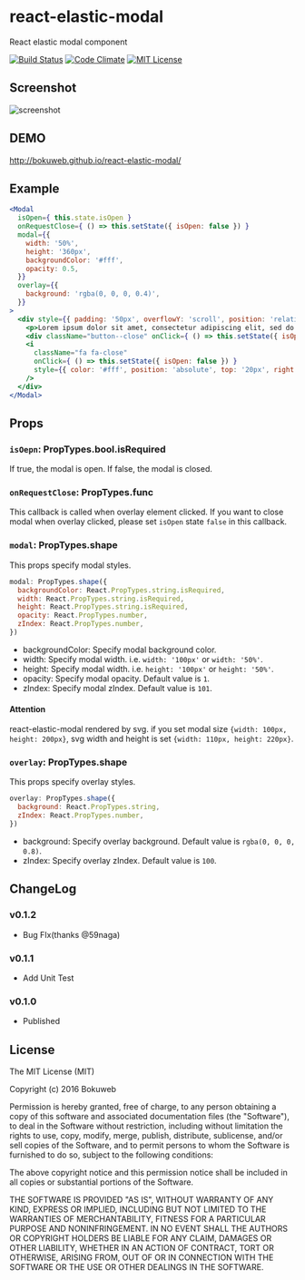 # react-elastic-modal

React elastic modal component

[![Build Status](https://travis-ci.org/bokuweb/react-elastic-modal.svg?branch=master)](https://travis-ci.org/bokuweb/react-elastic-modal)
[![Code Climate](https://codeclimate.com/github/bokuweb/react-elastic-modal/badges/gpa.svg)](https://codeclimate.com/github/bokuweb/react-elastic-modal)
[![MIT License](http://img.shields.io/badge/license-MIT-blue.svg?style=flat)](LICENSE)

## Screenshot

![screenshot](https://github.com/bokuweb/react-elastic-modal/blob/master/screenshot.gif?raw=true)

## DEMO

http://bokuweb.github.io/react-elastic-modal/

## Example


``` jsx
<Modal
  isOpen={ this.state.isOpen }
  onRequestClose={ () => this.setState({ isOpen: false }) }
  modal={{
    width: '50%',
    height: '360px',
    backgroundColor: '#fff',
    opacity: 0.5,
  }}
  overlay={{
    background: 'rgba(0, 0, 0, 0.4)',
  }}
>
  <div style={{ padding: '50px', overflowY: 'scroll', position: 'relative' }}>
    <p>Lorem ipsum dolor sit amet, consectetur adipiscing elit, sed do eiusmod tempor incididunt ut labore et dolore magna aliqua. Ut enim ad minim veniam, quis nostrud exercitation ullamco laboris nisi ut aliquip ex ea commodo consequat. Duis aute irure dolor in reprehenderit in voluptate velit esse cillum dolore eu fugiat nulla pariatur. Excepteur sint occaecat cupidatat non proident, sunt in culpa qui officia deserunt mollit anim id est laborum.</p>
    <div className="button--close" onClick={ () => this.setState({ isOpen: false }) }>close modal</div>
    <i
      className="fa fa-close"
      onClick={ () => this.setState({ isOpen: false }) }
      style={{ color: '#fff', position: 'absolute', top: '20px', right: '20px', cursor: 'pointer', fontSize: '20px' }}
    />
  </div>
</Modal>
```

## Props

### `isOepn`: PropTypes.bool.isRequired

If true, the modal is open. If false, the modal is closed.

### `onRequestClose`: PropTypes.func

This callback is called when overlay element clicked.
If you want to close modal when overlay clicked, please set `isOpen` state `false` in this callback. 

### `modal`: PropTypes.shape

This props specify modal styles.

``` javascript
modal: PropTypes.shape({
  backgroundColor: React.PropTypes.string.isRequired,
  width: React.PropTypes.string.isRequired,
  height: React.PropTypes.string.isRequired,
  opacity: React.PropTypes.number,
  zIndex: React.PropTypes.number,
})
```

- backgroundColor: Specify modal background color.
- width: Specify modal width. i.e. `width: '100px'` or `width: '50%'`.
- height: Specify modal width. i.e. `height: '100px'` or `height: '50%'`.
- opacity: Specify modal opacity. Default value is `1`.
- zIndex: Specify modal zIndex. Default value is `101`.
    
#### Attention

react-elastic-modal rendered by svg.
if you set modal size `{width: 100px, height: 200px}`, svg width and height is set `{width: 110px, height: 220px}`.
    
### `overlay`: PropTypes.shape

This props specify overlay styles.

``` javascript
overlay: PropTypes.shape({
  background: React.PropTypes.string,
  zIndex: React.PropTypes.number,
})
```

- background: Specify overlay background. Default value is `rgba(0, 0, 0, 0.8)`. 
- zIndex: Specify overlay zIndex. Default value is `100`.

## ChangeLog

### v0.1.2

- Bug FIx(thanks @59naga)

### v0.1.1

- Add Unit Test

### v0.1.0

- Published

## License

The MIT License (MIT)

Copyright (c) 2016 Bokuweb

Permission is hereby granted, free of charge, to any person obtaining a copy of this software and associated documentation files (the "Software"), to deal in the Software without restriction, including without limitation the rights to use, copy, modify, merge, publish, distribute, sublicense, and/or sell copies of the Software, and to permit persons to whom the Software is furnished to do so, subject to the following conditions:

The above copyright notice and this permission notice shall be included in all copies or substantial portions of the Software.

THE SOFTWARE IS PROVIDED "AS IS", WITHOUT WARRANTY OF ANY KIND, EXPRESS OR IMPLIED, INCLUDING BUT NOT LIMITED TO THE WARRANTIES OF MERCHANTABILITY, FITNESS FOR A PARTICULAR PURPOSE AND NONINFRINGEMENT. IN NO EVENT SHALL THE AUTHORS OR COPYRIGHT HOLDERS BE LIABLE FOR ANY CLAIM, DAMAGES OR OTHER LIABILITY, WHETHER IN AN ACTION OF CONTRACT, TORT OR OTHERWISE, ARISING FROM, OUT OF OR IN CONNECTION WITH THE SOFTWARE OR THE USE OR OTHER DEALINGS IN THE SOFTWARE.
